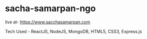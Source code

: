 # sacha-samarpan-ngo

live at- https://www.sacchasamarpan.com

Tech Used - ReactJS, NodeJS, MongoDB, HTML5, CSS3, Express.js
